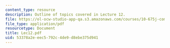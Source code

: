 ```yaml
---
content_type: resource
description: Outline of topics covered in Lecture 12.
file: https://ol-ocw-studio-app-qa.s3.amazonaws.com/courses/10-675j-computational-quantum-mechanics-of-molecular-and-extended-systems-fall-2004/53378a2eeec5792c4de9d8ebe375d941_Lec12.pdf
file_type: application/pdf
resourcetype: Document
title: Lec12.pdf
uid: 53378a2e-eec5-792c-4de9-d8ebe375d941
---
```


